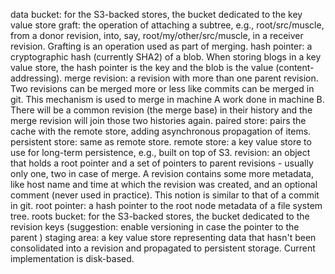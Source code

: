 <!--
Edit /^$/+,$|sort
Trying to help myself more than anyone, here...
-->

data bucket: for the S3-backed stores, the bucket dedicated to the key value store
graft: the operation of attaching a subtree, e.g., root/src/muscle, from a donor revision, into, say, root/my/other/src/muscle, in a receiver revision. Grafting is an operation used as part of merging.
hash pointer: a cryptographic hash (currently SHA2) of a blob. When storing blogs in a key value store, the hash pointer is the key and the blob is the value (content-addressing).
merge revision: a revision with more than one parent revision. Two revisions can be merged more or less like commits can be merged in git. This mechanism is used to merge in machine A work done in machine B. There will be a common revision (the merge base) in their history and the merge revision will join those two histories again.
paired store: pairs the cache with the remote store, adding asynchronous propagation of items.
persistent store: same as remote store.
remote store: a key value store to use for long-term persistence, e.g., built on top of S3.
revision: an object that holds a root pointer and a set of pointers to parent revisions - usually only one, two in case of merge. A revision contains some more metadata, like host name and time at which the revision was created, and an optional comment (never used in practice). This notion is similar to that of a commit in git.
root pointer: a hash pointer to the root node metadata of a file system tree.
roots bucket: for the S3-backed stores, the bucket dedicated to the revision keys (suggestion: enable versioning in case the pointer to the parent )
staging area: a key value store representing data that hasn't been consolidated into a revision and propagated to persistent storage. Current implementation is disk-based.

